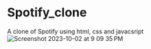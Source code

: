 # Spotify_clone
A clone of Spotify using html, css and javacsript
![Screenshot 2023-10-02 at 9 09 35 PM](https://github.com/SomilKSharma/Spotify_clone/assets/120346284/dcb82ab4-c1d4-42a6-abe2-6b1d3ce4ed8b)
